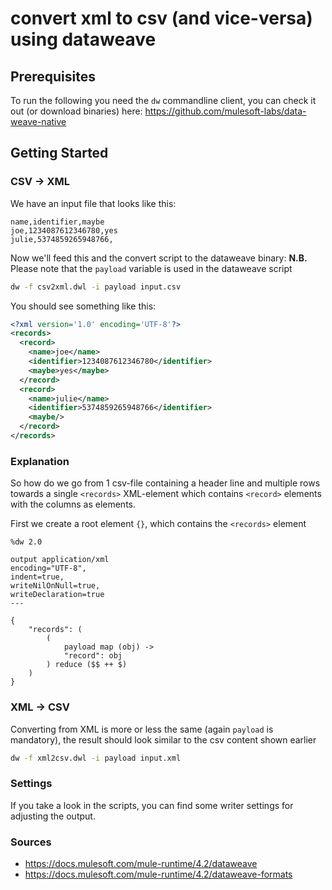 # convert xml to csv (and vice-versa) using dataweave

## Prerequisites
To run the following you need the `dw` commandline client, you can check it out
(or download binaries) here: https://github.com/mulesoft-labs/data-weave-native

## Getting Started

### CSV -> XML
We have an input file that looks like this:
```text
name,identifier,maybe
joe,1234087612346780,yes
julie,5374859265948766,
```

Now we'll feed this and the convert script to the dataweave binary:
**N.B.** Please note that the `payload` variable is used in the dataweave script
```bash
dw -f csv2xml.dwl -i payload input.csv
```

You should see something like this:
```xml
<?xml version='1.0' encoding='UTF-8'?>
<records>
  <record>
    <name>joe</name>
    <identifier>1234087612346780</identifier>
    <maybe>yes</maybe>
  </record>
  <record>
    <name>julie</name>
    <identifier>5374859265948766</identifier>
    <maybe/>
  </record>
</records>

```

### Explanation
So how do we go from 1 csv-file containing a header line and multiple rows
towards a single `<records>` XML-element which contains `<record>` elements
with the columns as elements.

First we create a root element `{}`, which contains the `<records>` element
```code
%dw 2.0

output application/xml
encoding="UTF-8",
indent=true,
writeNilOnNull=true,
writeDeclaration=true
---

{
    "records": (
        (
            payload map (obj) ->
            "record": obj
        ) reduce ($$ ++ $)
    )
}
```

### XML -> CSV
Converting from XML is more or less the same (again `payload` is mandatory),
the result should look similar to the csv content shown earlier

```bash
dw -f xml2csv.dwl -i payload input.xml
```

### Settings
If you take a look in the scripts, you can find some writer settings for
adjusting the output.

### Sources
- https://docs.mulesoft.com/mule-runtime/4.2/dataweave
- https://docs.mulesoft.com/mule-runtime/4.2/dataweave-formats
